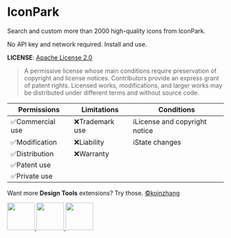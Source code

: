 # IconPark

Search and custom more than 2000 high-quality icons from IconPark.

No API key and network required. Install and use.

**LICENSE**: [Apache License 2.0](https://github.com/bytedance/IconPark/blob/master/LICENSE)

> A permissive license whose main conditions require preservation of copyright and license notices. Contributors provide an express grant of patent rights. Licensed works, modifications, and larger works may be distributed under different terms and without source code.

| Permissions      | Limitations     | Conditions                     |
| ---------------- | --------------- | ------------------------------ |
| ✅Commercial use | ❌Trademark use | ℹ️License and copyright notice |
| ✅Modification   | ❌Liability     | ℹ️State changes                |
| ✅Distribution   | ❌Warranty      |                                |
| ✅Patent use     |                 |                                |
| ✅Private use    |                 |                                |

Want more **Design Tools** extensions? Try those. [©koinzhang](https://www.raycast.com/koinzhang)

<a title="Install Avatar Raycast Extension" href="https://www.raycast.com/koinzhang/avatar#install">
<img height="64" style="height: 64px" src="https://assets.raycast.com/koinzhang/avatar/install_button@2x.png">
</a><a title="Install Placeholder Raycast Extension" href="https://www.raycast.com/koinzhang/placeholder#install">
 <img height="64" style="height: 64px" src="https://assets.raycast.com/koinzhang/placeholder/install_button@2x.png">
</a><a title="Install Pexels Raycast Extension" href="https://www.raycast.com/koinzhang/pexels#install">
 <img height="64" style="height: 64px" src="https://assets.raycast.com/koinzhang/pexels/install_button@2x.png">
</a>
